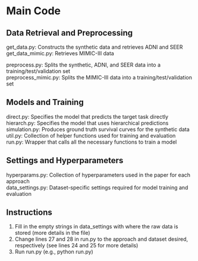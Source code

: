 # Main Code

## Data Retrieval and Preprocessing

get_data.py: Constructs the synthetic data and retrieves ADNI and SEER  
get_data_mimic.py: Retrieves MIMIC-III data  

preprocess.py: Splits the synthetic, ADNI, and SEER data into a training/test/validation set   
preprocess_mimic.py: Splits the MIMIC-III data into a training/test/validation set   

## Models and Training

direct.py: Specifies the model that predicts the target task directly  
hierarch.py: Specifies the model that uses hierarchical predictions  
simulation.py: Produces ground truth survival curves for the synthetic data  
util.py: Collection of helper functions used for training and evaluation  
run.py: Wrapper that calls all the necessary functions to train a model  

## Settings and Hyperparameters

hyperparams.py: Collection of hyperparameters used in the paper for each approach  
data_settings.py: Dataset-specific settings required for model training and evaluation  

## Instructions

1. Fill in the empty strings in data_settings with where the raw data is stored (more details in the file)
2. Change lines 27 and 28 in run.py to the approach and dataset desired, respectively (see lines 24 and 25 for more details)
3. Run run.py (e.g., python run.py)